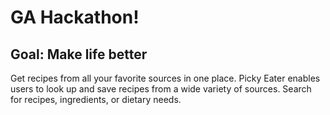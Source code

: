 # GA Hackathon!

## Goal: Make life better

Get recipes from all your favorite sources in one place.  Picky Eater enables users to look up and save recipes from a wide variety of sources. Search for recipes, ingredients, or dietary needs.
